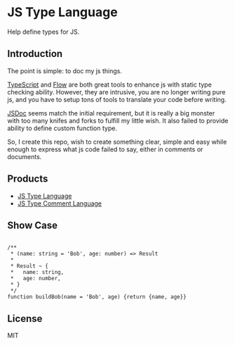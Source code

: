 # JS Type Language

Help define types for JS.

## Introduction

The point is simple: to doc my js things.

[TypeScript](https://www.typescriptlang.org/) and [Flow](https://flow.org/) are both great tools to enhance js with 
static type checking ability. However, they are intrusive, you are no longer writing pure js, and you have to setup tons 
of tools to translate your code before writing.

[JSDoc](http://usejsdoc.org/) seems match the initial requirement, but it is really a big monster with too many knifes
and forks to fulfill my little wish. It also failed to provide ability to define custom function type.

So, I create this repo, wish to create something clear, simple and easy while enough to express what js code failed to 
say, either in comments or documents.

## Products

- [JS Type Language](./js-type-language.md)
- [JS Type Comment Language](./js-type-comment-language.md)

## Show Case

```ecmascript 6

/**
 * (name: string = 'Bob', age: number) => Result
 * 
 * Result ~ {
 *   name: string,
 *   age: number,
 * }
 */
function buildBob(name = 'Bob', age) {return {name, age}}
```

## License

MIT